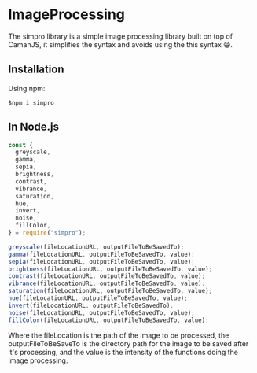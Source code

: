 # ImageProcessing

The simpro library is a simple image processing library built on top of CamanJS, it simplifies the syntax and avoids using the this syntax 😁.

## Installation

Using npm:

```shell
$npm i simpro
```

## In Node.js

```js
const {
  greyscale,
  gamma,
  sepia,
  brightness,
  contrast,
  vibrance,
  saturation,
  hue,
  invert,
  noise,
  fillColor,
} = require("simpro");

greyscale(fileLocationURL, outputFileToBeSavedTo);
gamma(fileLocationURL, outputFileToBeSavedTo, value);
sepia(fileLocationURL, outputFileToBeSavedTo, value);
brightness(fileLocationURL, outputFileToBeSavedTo, value);
contrast(fileLocationURL, outputFileToBeSavedTo, value);
vibrance(fileLocationURL, outputFileToBeSavedTo, value);
saturation(fileLocationURL, outputFileToBeSavedTo, value);
hue(fileLocationURL, outputFileToBeSavedTo, value);
invert(fileLocationURL, outputFileToBeSavedTo);
noise(fileLocationURL, outputFileToBeSavedTo, value);
fillColor(fileLocationURL, outputFileToBeSavedTo, value);
```
Where the fileLocation is the path of the image to be processed, the outputFileToBeSaveTo is the directory path for the image to be saved after it's processing, and the value is the intensity of the functions doing the image processing.
